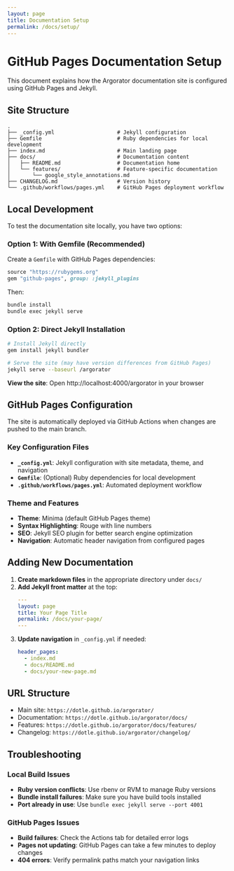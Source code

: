 ```yaml
---
layout: page
title: Documentation Setup
permalink: /docs/setup/
---
```


# GitHub Pages Documentation Setup

This document explains how the Argorator documentation site is configured using GitHub Pages and Jekyll.

## Site Structure

```
.
├── _config.yml                    # Jekyll configuration
├── Gemfile                        # Ruby dependencies for local development
├── index.md                       # Main landing page
├── docs/                          # Documentation content
│   ├── README.md                  # Documentation home
│   └── features/                  # Feature-specific documentation
│       └── google_style_annotations.md
├── CHANGELOG.md                   # Version history
└── .github/workflows/pages.yml    # GitHub Pages deployment workflow
```

## Local Development

To test the documentation site locally, you have two options:

### Option 1: With Gemfile (Recommended)
Create a `Gemfile` with GitHub Pages dependencies:
```ruby
source "https://rubygems.org"
gem "github-pages", group: :jekyll_plugins
```

Then:
```bash
bundle install
bundle exec jekyll serve
```

### Option 2: Direct Jekyll Installation
```bash
# Install Jekyll directly
gem install jekyll bundler

# Serve the site (may have version differences from GitHub Pages)
jekyll serve --baseurl /argorator
```

**View the site**: Open http://localhost:4000/argorator in your browser

## GitHub Pages Configuration

The site is automatically deployed via GitHub Actions when changes are pushed to the main branch.

### Key Configuration Files

- **`_config.yml`**: Jekyll configuration with site metadata, theme, and navigation
- **`Gemfile`**: (Optional) Ruby dependencies for local development
- **`.github/workflows/pages.yml`**: Automated deployment workflow

### Theme and Features

- **Theme**: Minima (default GitHub Pages theme)
- **Syntax Highlighting**: Rouge with line numbers
- **SEO**: Jekyll SEO plugin for better search engine optimization
- **Navigation**: Automatic header navigation from configured pages

## Adding New Documentation

1. **Create markdown files** in the appropriate directory under `docs/`
2. **Add Jekyll front matter** at the top:
   ```yaml
   ---
   layout: page
   title: Your Page Title
   permalink: /docs/your-page/
   ---
   ```
3. **Update navigation** in `_config.yml` if needed:
   ```yaml
   header_pages:
     - index.md
     - docs/README.md
     - docs/your-new-page.md
   ```

## URL Structure

- Main site: `https://dotle.github.io/argorator/`
- Documentation: `https://dotle.github.io/argorator/docs/`
- Features: `https://dotle.github.io/argorator/docs/features/`
- Changelog: `https://dotle.github.io/argorator/changelog/`

## Troubleshooting

### Local Build Issues

- **Ruby version conflicts**: Use rbenv or RVM to manage Ruby versions
- **Bundle install failures**: Make sure you have build tools installed
- **Port already in use**: Use `bundle exec jekyll serve --port 4001`

### GitHub Pages Issues

- **Build failures**: Check the Actions tab for detailed error logs
- **Pages not updating**: GitHub Pages can take a few minutes to deploy changes
- **404 errors**: Verify permalink paths match your navigation links